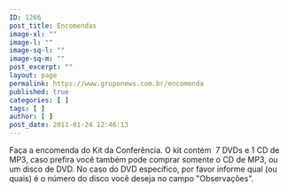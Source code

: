 ```yaml
---
ID: 1266
post_title: Encomendas
image-xl: ""
image-l: ""
image-sq-l: ""
image-sq-m: ""
post_excerpt: ""
layout: page
permalink: https://www.gruponews.com.br/encomenda
published: true
categories: [ ]
tags: [ ]
author: [ ]
post_date: 2011-01-24 12:46:13
---
```

Faça a encomenda do Kit da Conferência. O kit contém  7 DVDs e 1 CD de MP3, caso prefira você também pode comprar somente o CD de MP3, ou um disco de DVD. No caso do DVD específico, por favor informe qual (ou quais) é o número do disco você deseja no campo "Observações".
<div id="_mcePaste"><!--cforms name="Encomenda - DVD 2009"--></div>